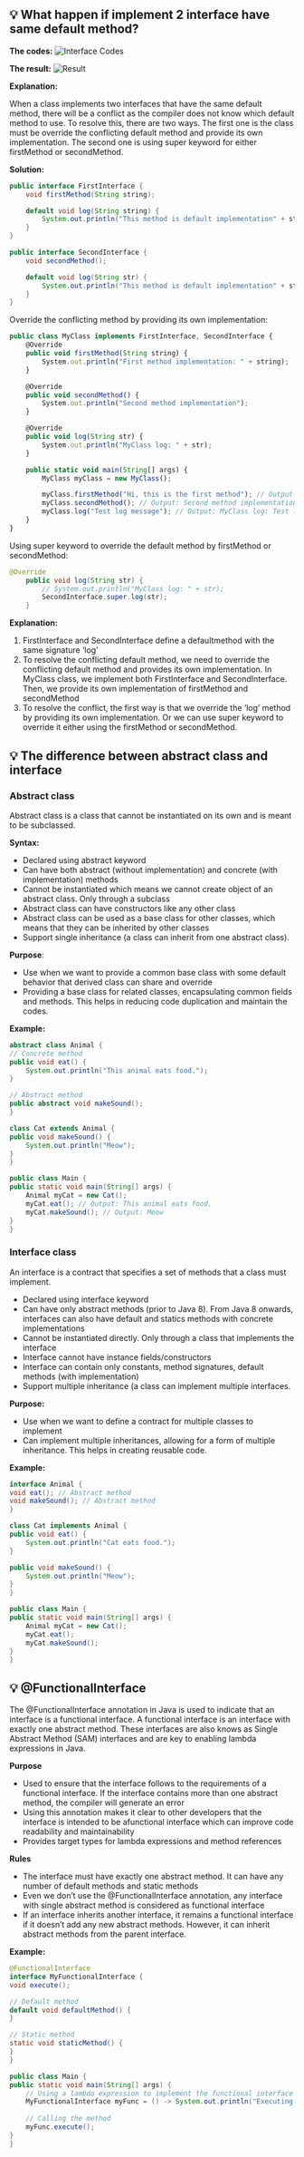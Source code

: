 ## 💡 **What happen if implement 2 interface have same default method?**

**The codes:**
![Interface Codes](../img/interface.png)

**The result:**
![Result](../img/result.png)

**Explanation:**

When a class implements two interfaces that have the same default method, there will be a conflict as the compiler does not know which default method to use. To resolve this, there are two ways. The first one is the class must be override the conflicting default method and provide its own implementation. The second one is using super keyword for either firstMethod or secondMethod.

**Solution:**

```java
public interface FirstInterface {
    void firstMethod(String string);

    default void log(String string) {
        System.out.println("This method is default implementation" + string);
    }
}
```

```java
public interface SecondInterface {
    void secondMethod();

    default void log(String str) {
        System.out.println("This method is default implementation" + str);
    }
}
```

Override the conflicting method by providing its own implementation:

```jsx
public class MyClass implements FirstInterface, SecondInterface {
    @Override
    public void firstMethod(String string) {
        System.out.println("First method implementation: " + string);
    }

    @Override
    public void secondMethod() {
        System.out.println("Second method implementation");
    }

    @Override
    public void log(String str) {
        System.out.println("MyClass log: " + str);
    }

    public static void main(String[] args) {
        MyClass myClass = new MyClass();

        myClass.firstMethod("Hi, this is the first method"); // Output: First method implementation: Hi, this is the first method
        myClass.secondMethod(); // Output: Second method implementation
        myClass.log("Test log message"); // Output: MyClass log: Test log message
    }
}
```

Using super keyword to override the default method by firstMethod or secondMethod:

```java
@Override
    public void log(String str) {
        // System.out.println("MyClass log: " + str);
        SecondInterface.super.log(str);
    }
```

**Explanation:**

1. FirstInterface and SecondInterface define a defaultmethod with the same signature ‘log’
2. To resolve the conflicting default method, we need to override the conflicting default method and provides its own implementation. In MyClass class, we implement both FirstInterface and SecondInterface. Then, we provide its own implementation of firstMethod and secondMethod
3. To resolve the conflict, the first way is that we override the ‘log’ method by providing its own implementation. Or we can use super keyword to override it either using the firstMethod or secondMethod.

## 💡 The difference between abstract class and interface

### Abstract class

Abstract class is a class that cannot be instantiated on its own and is meant to be subclassed.

**Syntax:**

- Declared using abstract keyword
- Can have both abstract (without implementation) and concrete (with implementation) methods
- Cannot be instantiated which means we cannot create object of an abstract class. Only through a subclass
- Abstract class can have constructors like any other class
- Abstract class can be used as a base class for other classes, which means that they can be inherited by other classes
- Support single inheritance (a class can inherit from one abstract class).

**Purpose**:

- Use when we want to provide a common base class with some default behavior that derived class can share and override
- Providing a base class for related classes, encapsulating common fields and methods. This helps in reducing code duplication and maintain the codes.

**Example:**

```java
abstract class Animal {
// Concrete method
public void eat() {
    System.out.println("This animal eats food.");
}

// Abstract method
public abstract void makeSound();
}

class Cat extends Animal {
public void makeSound() {
    System.out.println("Meow");
}
}

public class Main {
public static void main(String[] args) {
    Animal myCat = new Cat();
    myCat.eat(); // Output: This animal eats food.
    myCat.makeSound(); // Output: Meow
}
}

```

### Interface class

An interface is a contract that specifies a set of methods that a class must implement.

- Declared using interface keyword
- Can have only abstract methods (prior to Java 8). From Java 8 onwards, interfaces can also have default and statics methods with concrete implementations
- Cannot be instantiated directly. Only through a class that implements the interface
- Interface cannot have instance fields/constructors
- Interface can contain only constants, method signatures, default methods (with implementation)
- Support multiple inheritance (a class can implement multiple interfaces.

**Purpose:**

- Use when we want to define a contract for multiple classes to implement
- Can implement multiple inheritances, allowing for a form of multiple inheritance. This helps in creating reusable code.

**Example:**

```java
interface Animal {
void eat(); // Abstract method
void makeSound(); // Abstract method
}

class Cat implements Animal {
public void eat() {
    System.out.println("Cat eats food.");
}

public void makeSound() {
    System.out.println("Meow");
}
}

public class Main {
public static void main(String[] args) {
    Animal myCat = new Cat();
    myCat.eat();
    myCat.makeSound();
}
}
```

## 💡 @FunctionalInterface

The @FunctionalInterface annotation in Java is used to indicate that an interface is a functional interface. A functional interface is an interface with exactly one abstract method. These interfaces are also knows as Single Abstract Method (SAM) interfaces and are key to enabling lambda expressions in Java.

**Purpose**

- Used to ensure that the interface follows to the requirements of a functional interface. If the interface contains more than one abstract method, the compiler will generate an error
- Using this annotation makes it clear to other developers that the interface is intended to be afunctional interface which can improve code readability and maintainability
- Provides target types for lambda expressions and method references

**Rules**

- The interface must have exactly one abstract method. It can have any number of default methods and static methods
- Even we don’t use the @FunctionalInterface annotation, any interface with single abstract method is considered as functional interface
- If an interface inherits another interface, it remains a functional interface if it doesn’t add any new abstract methods. However, it can inherit abstract methods from the parent interface.

**Example:**

```java
@FunctionalInterface
interface MyFunctionalInterface {
void execute();

// Default method
default void defaultMethod() {
}

// Static method
static void staticMethod() {
}
}

public class Main {
public static void main(String[] args) {
    // Using a lambda expression to implement the functional interface
    MyFunctionalInterface myFunc = () -> System.out.println("Executing...");
    
    // Calling the method
    myFunc.execute();
}
}
```